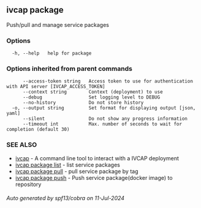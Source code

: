 ## ivcap package

Push/pull and manage service packages 

### Options

```
  -h, --help   help for package
```

### Options inherited from parent commands

```
      --access-token string   Access token to use for authentication with API server [IVCAP_ACCESS_TOKEN]
      --context string        Context (deployment) to use
      --debug                 Set logging level to DEBUG
      --no-history            Do not store history
  -o, --output string         Set format for displaying output [json, yaml]
      --silent                Do not show any progress information
      --timeout int           Max. number of seconds to wait for completion (default 30)
```

### SEE ALSO

* [ivcap](ivcap.md)	 - A command line tool to interact with a IVCAP deployment
* [ivcap package list](ivcap_package_list.md)	 - list service packages
* [ivcap package pull](ivcap_package_pull.md)	 - pull service package by tag
* [ivcap package push](ivcap_package_push.md)	 - Push service package(docker image) to repository

###### Auto generated by spf13/cobra on 11-Jul-2024
